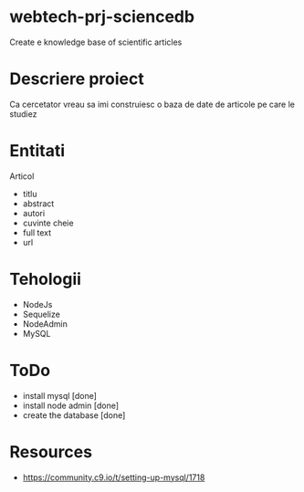 # webtech-prj-sciencedb
Create e knowledge base of scientific articles

# Descriere proiect

Ca cercetator vreau sa imi construiesc o baza de date de articole pe care le studiez

# Entitati

Articol
* titlu
* abstract
* autori
* cuvinte cheie
* full text
* url

# Tehologii

* NodeJs
* Sequelize
* NodeAdmin
* MySQL

# ToDo
* install mysql [done]
* install node admin [done]
* create the database [done]

# Resources
* https://community.c9.io/t/setting-up-mysql/1718